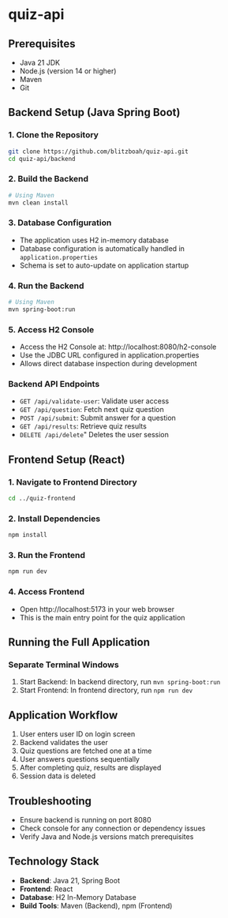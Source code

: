 # quiz-api

## Prerequisites
- Java 21 JDK
- Node.js (version 14 or higher)
- Maven
- Git

## Backend Setup (Java Spring Boot)

### 1. Clone the Repository
```bash
git clone https://github.com/blitzboah/quiz-api.git
cd quiz-api/backend
```

### 2. Build the Backend
```bash
# Using Maven
mvn clean install
```

### 3. Database Configuration
- The application uses H2 in-memory database
- Database configuration is automatically handled in `application.properties`
- Schema is set to auto-update on application startup

### 4. Run the Backend
```bash
# Using Maven
mvn spring-boot:run
```
### 5. Access H2 Console
- Access the H2 Console at: http://localhost:8080/h2-console
- Use the JDBC URL configured in application.properties
- Allows direct database inspection during development

### Backend API Endpoints
- `GET /api/validate-user`: Validate user access
- `GET /api/question`: Fetch next quiz question
- `POST /api/submit`: Submit answer for a question
- `GET /api/results`: Retrieve quiz results
- `DELETE /api/delete`" Deletes the user session

## Frontend Setup (React)

### 1. Navigate to Frontend Directory
```bash
cd ../quiz-frontend
```

### 2. Install Dependencies
```bash
npm install
```

### 3. Run the Frontend
```bash
npm run dev
```

### 4. Access Frontend

- Open http://localhost:5173 in your web browser
- This is the main entry point for the quiz application

## Running the Full Application

### Separate Terminal Windows
1. Start Backend: In backend directory, run `mvn spring-boot:run`
2. Start Frontend: In frontend directory, run `npm run dev`

## Application Workflow
1. User enters user ID on login screen
2. Backend validates the user
3. Quiz questions are fetched one at a time
4. User answers questions sequentially
5. After completing quiz, results are displayed
6. Session data is deleted

## Troubleshooting
- Ensure backend is running on port 8080
- Check console for any connection or dependency issues
- Verify Java and Node.js versions match prerequisites

## Technology Stack
- **Backend**: Java 21, Spring Boot
- **Frontend**: React
- **Database**: H2 In-Memory Database
- **Build Tools**: Maven (Backend), npm (Frontend)
